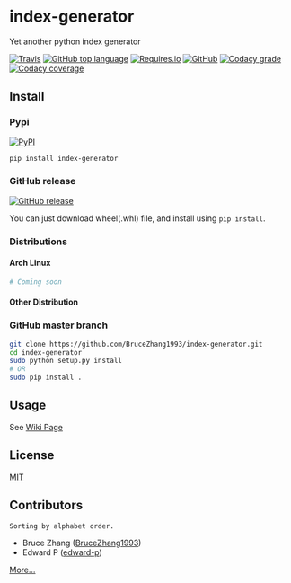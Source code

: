 # index-generator

Yet another python index generator

[![Travis](https://img.shields.io/travis/index-generator-project/index-generator.svg?style=for-the-badge)](https://travis-ci.org/index-generator-project/index-generator)
[![GitHub top language](https://img.shields.io/github/languages/top/index-generator-project/index-generator.svg?style=for-the-badge)](https://github.com/index-generator-project/index-generator)
[![Requires.io](https://img.shields.io/requires/github/index-generator-project/index-generator.svg?style=for-the-badge)](https://requires.io/github/index-generator-project/index-generator/requirements/?branch=master)
[![GitHub](https://img.shields.io/github/license/index-generator-project/index-generator.svg?style=for-the-badge)](https://github.com/index-generator-project/index-generator/blob/master/LICENSE)
[![Codacy grade](https://img.shields.io/codacy/grade/3aef89bd80514ba0a2e353aefac47ebe.svg?style=for-the-badge)](https://app.codacy.com/project/index-generator-project/index-generator/dashboard)
[![Codacy coverage](https://img.shields.io/codacy/coverage/3aef89bd80514ba0a2e353aefac47ebe.svg?style=for-the-badge)](https://app.codacy.com/project/index-generator-project/index-generator/dashboard)

## Install

### Pypi

[![PyPI](https://img.shields.io/pypi/v/index-generator.svg?style=for-the-badge)](https://pypi.org/project/index-generator)

```bash
pip install index-generator
```

### GitHub release

[![GitHub release](https://img.shields.io/github/release/index-generator-project/index-generator.svg?style=for-the-badge)](https://github.com/index-generator-project/index-generator/releases)

You can just download wheel(.whl) file, and install using `pip install`.

### Distributions

#### Arch Linux

```bash
# Coming soon
```

#### Other Distribution

### GitHub master branch

```bash
git clone https://github.com/BruceZhang1993/index-generator.git
cd index-generator
sudo python setup.py install
# OR
sudo pip install .
```

## Usage

See [Wiki Page](https://github.com/index-generator-project/index-generator/wiki)

## License

[MIT](https://github.com/index-generator-project/index-generator/blob/master/LICENSE)

## Contributors

    Sorting by alphabet order. 

- Bruce Zhang ([BruceZhang1993](https://github.com/BruceZhang1993))
- Edward P ([edward-p](https://github.com/edward-p))

[More...](https://github.com/index-generator-project/index-generator/graphs/contributors)
